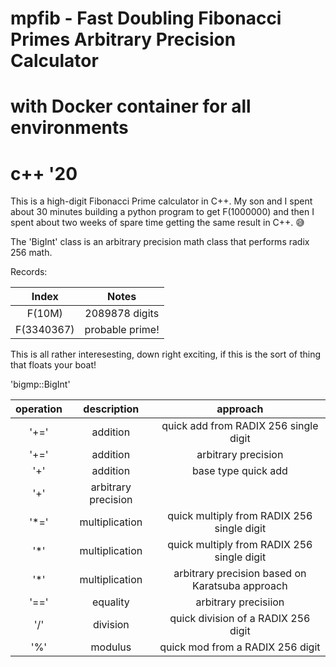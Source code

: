 # mpfib - Fast Doubling Fibonacci Primes Arbitrary Precision Calculator

# with Docker container for all environments
# c++ '20

This is a high-digit Fibonacci Prime calculator in C++.    My son and I spent about 30 minutes building a python program to get F(1000000) and then I spent about two weeks of spare time getting the same result in C++. 😅

The 'BigInt' class is an arbitrary precision math class that performs radix 256 math.

Records:

| Index | Notes |
| :---: | :----: |
| F(10M) | 2089878 digits |
| F(3340367) | probable prime! |

This is all rather interesesting, down right exciting, if this is the sort of thing that floats your boat!

'bigmp::BigInt'

| operation | description |  approach |
| :-----: | :------: | :------: |
| '+=' | addition | quick add from RADIX 256 single digit|
| '+=' | addition | arbitrary precision |
| '+' | addition | base type quick add |
| '+' | arbitrary precision |
| '*=' | multiplication | quick multiply from RADIX 256 single digit |
| '*' | multiplication | quick multiply from RADIX 256 single digit |
| '*' | multiplication | arbitrary precision based on Karatsuba approach |
| '==' | equality | arbitrary precisiion |
| '/' | division | quick division of a RADIX 256 digit |
| '%' | modulus | quick mod from a RADIX 256 digit | 

